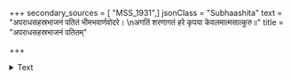 +++
secondary_sources = [ "MSS_1931",]
jsonClass = "Subhaashita"
text = "अपराधसहस्रभाजनं पतितं भीमभवार्णवोदरे।  \nअगतिं शरणागतं हरे कृपया केवलमात्मसात्कुरु॥"
title = "अपराधसहस्रभाजनं पतितम्"

+++

<details><summary>Text</summary>

अपराधसहस्रभाजनं पतितं भीमभवार्णवोदरे।  
अगतिं शरणागतं हरे कृपया केवलमात्मसात्कुरु॥
</details>
